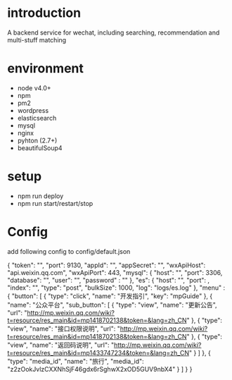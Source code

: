 # introduction
A backend service for wechat, including searching, recommendation and multi-stuff matching

# environment
+ node v4.0+
+ npm
+ pm2
+ wordpress
+ elasticsearch
+ mysql
+ nginx
+ pyhton (2.7+)
+ beautifulSoup4

# setup
+ npm run deploy
+ npm run start/restart/stop

# Config
add following config to config/default.json

{
  "token": "",
  "port": 9130,
  "appId": "",
  "appSecret": "",
  "wxApiHost": "api.weixin.qq.com",
  "wxApiPort": 443,
  "mysql": {
    "host": "",
    "port": 3306,
    "database": "",
    "user": "",
    "password" : ""
  },
  "es": {
    "host": "",
    "port": ,
    "index": "",
    "type": "post",
    "bulkSize": 1000,
    "log": "logs/es.log"
  },
  "menu" : {
    "button":
    [
      {
        "type": "click",
        "name": "开发指引",
        "key":  "mpGuide"
      },
      {
        "name": "公众平台",
        "sub_button":
        [
          {
            "type": "view",
            "name": "更新公告",
            "url": "http://mp.weixin.qq.com/wiki?t=resource/res_main&id=mp1418702138&token=&lang=zh_CN"
          },
          {
            "type": "view",
            "name": "接口权限说明",
            "url": "http://mp.weixin.qq.com/wiki?t=resource/res_main&id=mp1418702138&token=&lang=zh_CN"
          },
          {
            "type": "view",
            "name": "返回码说明",
            "url": "http://mp.weixin.qq.com/wiki?t=resource/res_main&id=mp1433747234&token=&lang=zh_CN"
          }
        ]
      },
      {
        "type": "media_id",
        "name": "旅行",
        "media_id": "z2zOokJvlzCXXNhSjF46gdx6rSghwX2xOD5GUV9nbX4"
      }
    ]
  }
}